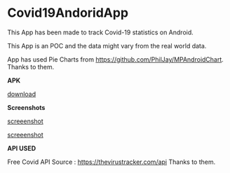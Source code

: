 # Covid19AndoridApp

This App has been made to track Covid-19 statistics on Android. 

This App is an POC and the data might vary from the real world data. 

App has used Pie Charts from https://github.com/PhilJay/MPAndroidChart. Thanks to them.






**APK**

[download](https://github.com/vimaltiwari2612/Covid19AndroidApp/blob/master/Covid%2019.apk?raw=true)






**Screenshots**

[screeenshot](https://github.com/vimaltiwari2612/Covid19AndroidApp/blob/master/Screenshots/1.PNG)

[screeenshot](https://github.com/vimaltiwari2612/Covid19AndroidApp/blob/master/Screenshots/2.PNG)






**API USED**

Free Covid API Source : https://thevirustracker.com/api
Thanks to them.
